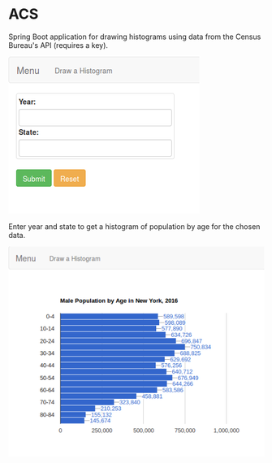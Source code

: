 # ACS
 Spring Boot application for drawing histograms using data from the Census Bureau's API (requires a key).
 
![alt text](screenshots/formhist.png)

 Enter year and state to get a histogram of population by age for the chosen data.

![alt text](screenshots/hist.png)
